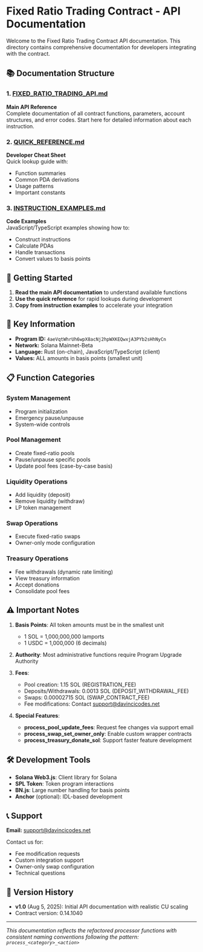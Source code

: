 # Fixed Ratio Trading Contract - API Documentation

Welcome to the Fixed Ratio Trading Contract API documentation. This directory contains comprehensive documentation for developers integrating with the contract.

## 📚 Documentation Structure

### 1. [FIXED_RATIO_TRADING_API.md](./FIXED_RATIO_TRADING_API.md)
**Main API Reference**  
Complete documentation of all contract functions, parameters, account structures, and error codes. Start here for detailed information about each instruction.

### 2. [QUICK_REFERENCE.md](./QUICK_REFERENCE.md)
**Developer Cheat Sheet**  
Quick lookup guide with:
- Function summaries
- Common PDA derivations
- Usage patterns
- Important constants

### 3. [INSTRUCTION_EXAMPLES.md](./INSTRUCTION_EXAMPLES.md)
**Code Examples**  
JavaScript/TypeScript examples showing how to:
- Construct instructions
- Calculate PDAs
- Handle transactions
- Convert values to basis points

## 🚀 Getting Started

1. **Read the main API documentation** to understand available functions
2. **Use the quick reference** for rapid lookups during development
3. **Copy from instruction examples** to accelerate your integration

## 🔑 Key Information

- **Program ID:** `4aeVqtWhrUh6wpX8acNj2hpWXKEQwxjA3PYb2sHhNyCn`
- **Network:** Solana Mainnet-Beta
- **Language:** Rust (on-chain), JavaScript/TypeScript (client)
- **Values:** ALL amounts in basis points (smallest unit)

## 📋 Function Categories

### System Management
- Program initialization
- Emergency pause/unpause
- System-wide controls

### Pool Management
- Create fixed-ratio pools
- Pause/unpause specific pools
- Update pool fees (case-by-case basis)

### Liquidity Operations
- Add liquidity (deposit)
- Remove liquidity (withdraw)
- LP token management

### Swap Operations
- Execute fixed-ratio swaps
- Owner-only mode configuration

### Treasury Operations
- Fee withdrawals (dynamic rate limiting)
- View treasury information
- Accept donations
- Consolidate pool fees

## ⚠️ Important Notes

1. **Basis Points**: All token amounts must be in the smallest unit
   - 1 SOL = 1,000,000,000 lamports
   - 1 USDC = 1,000,000 (6 decimals)

2. **Authority**: Most administrative functions require Program Upgrade Authority

3. **Fees**: 
   - Pool creation: 1.15 SOL (REGISTRATION_FEE)
   - Deposits/Withdrawals: 0.0013 SOL (DEPOSIT_WITHDRAWAL_FEE)
   - Swaps: 0.00002715 SOL (SWAP_CONTRACT_FEE)
   - Fee modifications: Contact support@davincicodes.net

4. **Special Features**:
   - **process_pool_update_fees**: Request fee changes via support email
   - **process_swap_set_owner_only**: Enable custom wrapper contracts
   - **process_treasury_donate_sol**: Support faster feature development

## 🛠️ Development Tools

- **Solana Web3.js**: Client library for Solana
- **SPL Token**: Token program interactions
- **BN.js**: Large number handling for basis points
- **Anchor** (optional): IDL-based development

## 📞 Support

**Email:** support@davincicodes.net

Contact us for:
- Fee modification requests
- Custom integration support
- Owner-only swap configuration
- Technical questions

## 🔄 Version History

- **v1.0** (Aug 5, 2025): Initial API documentation with realistic CU scaling
- Contract version: 0.14.1040

---

*This documentation reflects the refactored processor functions with consistent naming conventions following the pattern: `process_<category>_<action>`*